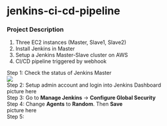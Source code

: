 # jenkins-ci-cd-pipeline

### Project Description
1. Three EC2 instances (Master, Slave1, Slave2)
2. Install Jenkins in Master
3. Setup a Jenkins Master-Slave cluster on AWS
4. CI/CD pipeline triggered by webhook

Step 1: Check the status of Jenkins Master  
![](images/)  
Step 2: Setup admin account and login into Jenkins Dashboard  
picture here  
Step 3: Go to **Manage Jenkins** -> **Configure Global Security**  
Step 4: Change **Agents** to **Random**. Then **Save**  
picture here  
Step 5:
